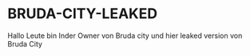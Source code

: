 # BRUDA-CITY-LEAKED
Hallo Leute bin Inder Owner von Bruda city und hier leaked version von Bruda City
